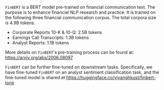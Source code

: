 `FinBERT` is a BERT model pre-trained on financial communication text. The purpose is to enhance financial NLP research and practice. It is trained on the following three financial communication corpus. The total corpora size is 4.9B tokens.

- Corporate Reports 10-K & 10-Q: 2.5B tokens
- Earnings Call Transcripts: 1.3B tokens
- Analyst Reports: 1.1B tokens

More details on `FinBERT`'s pre-training process can be found at: https://arxiv.org/abs/2006.08097

`FinBERT` can be further fine-tuned on downstream tasks. Specifically, we have fine-tuned `FinBERT` on an analyst sentiment classification task, and the fine-tuned model is shared at https://huggingface.co/yiyanghkust/finbert-tone